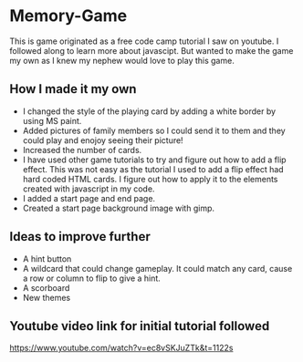 # Memory-Game
This is game originated as a free code camp tutorial I saw on youtube. 
I followed along to learn more about javascipt.
But wanted to make the game my own as I knew my nephew would love to play this game.

## How I made it my own
* I changed the style of the playing card by adding a white border by using MS paint.
* Added pictures of family members so I could send it to them and they could play and enojoy seeing their picture!
* Increased the number of cards.
* I have used other game tutorials to try and figure out how to add a flip effect. This was not easy as the tutorial I used to add a flip effect had hard coded HTML cards. I figure out how to apply it to the elements created with javascript in my code.
* I added a start page and end page.
* Created a start page background image with gimp.

## Ideas to improve further
* A hint button
* A wildcard that could change gameplay. It could match any card, cause a row or column to flip to give a hint.
* A scorboard
* New themes

## Youtube video link for initial tutorial followed 
https://www.youtube.com/watch?v=ec8vSKJuZTk&t=1122s